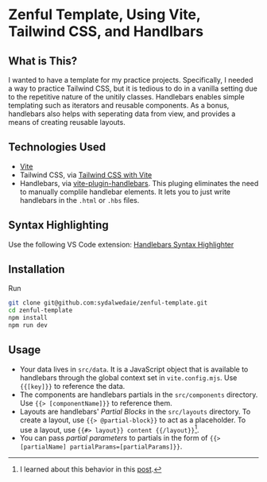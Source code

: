 # Zenful Template, Using Vite, Tailwind CSS, and Handlbars

## What is This?

I wanted to have a template for my practice projects. Specifically, I needed a way to practice Tailwind CSS, but it is tedious to do in a vanilla setting due to the repetitive nature of the unitily classes. Handlebars enables simple templating such as iterators and reusable components. As a bonus, handlebars also helps with seperating data from view, and provides a means of creating reusable layouts.

## Technologies Used

- [Vite](https://vitejs.dev/guide/)
- Tailwind CSS, via [Tailwind CSS with Vite](https://tailwindcss.com/docs/guides/vite)
- Handlebars, via [vite-plugin-handlebars](https://www.npmjs.com/package/vite-plugin-handlebars). This pluging eliminates the need to manually complile handlebar elements. It lets you to just write handlebars in the `.html` or `.hbs` files.

## Syntax Highlighting

Use the following VS Code extension: [Handlebars Syntax Highlighter](https://marketplace.visualstudio.com/items?itemName=CarlSaqui.handlebars-syntax-highlighter)

## Installation

Run

```sh
git clone git@github.com:sydalwedaie/zenful-template.git
cd zenful-template
npm install
npm run dev
```

## Usage

- Your data lives in `src/data`. It is a JavaScript object that is available to handlebars through the global context set in `vite.config.mjs`. Use `{{[key]}}` to reference the data.
- The components are handlebars partials in the `src/components` directory. Use `{{> [componentName]}}` to reference them.
- Layouts are handlebars' _Partial Blocks_ in the `src/layouts` directory. To create a layout, use `{{> @partial-block}}` to act as a placeholder. To use a layout, use `{{#> layout}} content {{/layout}}`[^1].
- You can pass _partial parameters_ to partials in the form of `{{> [partialName] partialParams=[partialParams]}}`.

[^1]: I learned about this behavior in this [post](https://cloudfour.com/thinks/the-hidden-power-of-handlebars-partials/).
